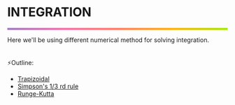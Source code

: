 # INTEGRATION
<hr style="height: 5px; border: none;background-image: linear-gradient(to right, #a282c6, #f378af, #ff8470, #ffb51a, #a8eb12);">

Here we'll be using different numerical method for solving integration.
<br><br><br>
⚡Outline:

- [Trapizoidal](./trapizoidal.md)
- [Simpson's 1/3 rd rule](./simpson.md)
- [Runge-Kutta]()

<br><br><br><br><br><br>
